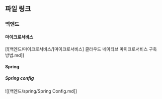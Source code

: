 

## 파일 링크

### 백엔드
#### 마이크로서비스

[![백엔드/마이크로서비스/[마이크로서비스] 클라우드 네이티브 마이크로서비스 구축 방법.md]]


#### Spring

##### Spring config

![[백엔드/spring/Spring Config.md]]



